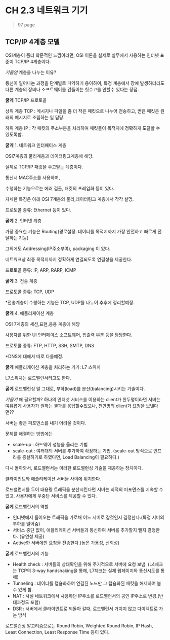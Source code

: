 # CH 2.3 네트워크 기기

> 97 page


## TCP/IP 4계층 모델
OSI계층이 좀더 학문적인 느낌이라면, OSI 이론을 실제로 실무에서 사용하는 인터넷 표준이 TCP/IP 4계층이다.

 

*기울임* 계층을 나누는 이유?

통신이 일어나는 과정을 단계별로 파악하기 용이하여, 특정 계층에서 장애 발생하더라도 다른 계층의 장비나 소프트웨어를 건들이는 헛수고를 안할수 있다는 장점.

 

**굵게** TCP/IP 프로토콜

상위 계층 TCP : 메시지나 파일을 좀 더 작은 패킷으로 나누어 전송하고, 받은 패킷은 원래의 메시지로 조립하는 일 담당.

하위 계층 IP : 각 패킷의 주소부분을 처리하여 패킷들이 목적지에 정확하게 도달할 수 있도록함.

 

**굵게** 1. 네트워크 인터페이스 계층

OSI7계층의 물리계층과 데이터링크계층에 해당.

실제로 TCP/IP 패킷을 주고받는 계층이다. 

 

통신시 MAC주소를 사용하며,

수행하는 기능으로는 에러 검출, 패킷의 프레임화 등이 있다.

자세한 특징은 아래 OSI 7계층의 물리,데이터링크 계층에서 각각 설명.

 

프로토콜 종류: Ethernet 등이 있다.

 

**굵게** 2. 인터넷 계층

가장 중요한 기능은 Routing(경로설정: 데이터를 목적지까지 가장 안전하고 빠르게 전달하는 기능)

그외에도 Addressing(IP주소부여), packaging 이 있다.

 

네트워크상 최종 목적지까지 정확하게 연결되도록 연결성을 제공한다.

 

프로토콜 종류: IP, ARP, RARP, ICMP

 

**굵게** 3. 전송 계층

프로토콜 종류: TCP, UDP

 

*전송계층이 수행하는 기능은 TCP, UDP를 나누어 추후에 정리할예정.

 

**굵게** 4. 애플리케이션 계층

OSI 7계층의 세션,표현,응용 계층에 해당

사용자를 위한 UI 인터페이스 소프트웨어, 입출력 부분 등을 담당한다.

 

프로토콜 종류: FTP, HTTP, SSH, SMTP, DNS 

 

*DNS에 대해서 따로 다룰예정.


**굵게** 애플리케이션 계층을 처리하는 기기: L7 스위치


L7스위치는 로드밸런서라고도 한다.


**굵게** 로드밸런싱
말 그대로, 부하(load)를 분산(balancing)시키는 기술이다.

*기울기* 왜 필요할까?
하나의 인터넷 서비스를 이용하는 client가 한두명이라면 서버는 여유롭게 사용자가 원하는 결과를 응답할수있으나, 천만명의 client가 요청을 보낸다면??

서버는 좋은 퍼포먼스를 내기 어려울 것이다.

문제를 해결하는 방법에는
  - scale-up  : 하드웨어 성능을 올리는 기법
  - scale-out : 여러대의 서버를 추가하여 확장하는 기법. 
    (scale-out 방식으로 인프라를 증설하기로 하였다면, Load Balancing이 필요하다.)


다시 돌아와서, 로드밸런서는 이러한 로드밸런싱 기술을 제공하는 장치이다.
 
클라이언트와 애플리케이션 서버들 사이에 위치한다.

로드밸런서를 두어 대용량 트래픽을 분산시킨다면 서버는 최적의 퍼포먼스를 지속할 수 있고, 사용자에게 무중단 서비스를 제공할 수 있다.

**굵게** 로드밸런서의 역할
 - 인터넷에서 들어오는 트래픽을 가로채 어느 서버로 갈것인지 결정한다.(특정 서버의 부하를 덜어줌)
 - 서비스 중단 없이, 애플리케이션 서버들과 통신하여 서버를 추가할지 뺄지 결정한다. (유연성 제공)
 - Active한 서버에만 요청을 전송한다.(높은 가용성, 신뢰성)


**굵게** 로드밸런서의 기능
 - Health check : 서버들의 상태확인을 위해 주기적으로 서버에 요청 보냄. (L4체크는 TCP의 3-way handshaking을 통해, L7체크는 실제 웹페이지와 통신시도를 통해)
 - Tunneling : 데이터를 캡슐화하여 연결된 노드만 그 캡슐화된 패킷을 해제하여 볼 수 있게 함.
 - NAT : 사설 네트워크에서 사용하던 IP주소를 로드밸런서의 공인 IP주소로 변경.(반대과정도 포함)
 - DSR : 서버에서 클라이언트로 되돌아 갈때, 로드밸런서 거치지 않고 다이렉트로 가는 방식


로드밸런싱 알고리즘으로는
 Round Robin, Weighted Round Robin, IP Hash, Least Connection, Least Response Time 등이 있다.



